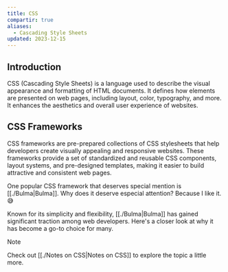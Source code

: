 ```yaml
---
title: CSS
compartir: true
aliases:
  - Cascading Style Sheets
updated: 2023-12-15
---
```


## Introduction

CSS (Cascading Style Sheets) is a language used to describe the visual appearance and formatting of HTML documents. It defines how elements are presented on web pages, including layout, color, typography, and more. It enhances the aesthetics and overall user experience of websites.

## CSS Frameworks

CSS frameworks are pre-prepared collections of CSS stylesheets that help developers create visually appealing and responsive websites. These frameworks provide a set of standardized and reusable CSS components, layout systems, and pre-designed templates, making it easier to build attractive and consistent web pages.

One popular CSS framework that deserves special mention is [[./Bulma|Bulma]]. Why does it deserve especial attention? Because I like it. 😅

Known for its simplicity and flexibility, [[./Bulma|Bulma]] has gained significant traction among web developers. Here's a closer look at why it has become a go-to choice for many.

> [!Note]
> Check out [[./Notes on CSS|Notes on CSS]] to explore the topic a little more.
